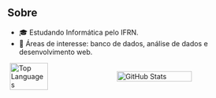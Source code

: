 ## Sobre
- 🎓 Estudando Informática pelo IFRN.
- 🌱 Áreas de interesse: banco de dados, análise de dados e desenvolvimento web.

<div style="display: flex; justify-content: center; align-items: center; flex-wrap: wrap; gap: 20px;" >
  <img width="39%" src="https://github-readme-stats.vercel.app/api/top-langs/?username=livialop&layout=compact&title_color=783c00&text_color=af552e&bg_color=f8efd4&hide_border=true" alt="Top Languages">  
  <img width="55%" src="https://github-readme-stats.vercel.app/api?username=livialop&show_icons=true&title_color=783c00&text_color=af552e&icon_color=783c00&bg_color=f8efd4&cache_seconds=2300" alt="GitHub Stats">
</div>
